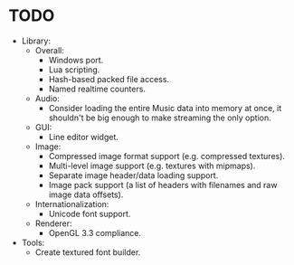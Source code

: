 # TODO
* Library:
	* Overall:
		- Windows port.
		- Lua scripting.
		- Hash-based packed file access.
		- Named realtime counters.
	* Audio:
		- Consider loading the entire Music data into memory at once, it shouldn't be big enough to make streaming the only option.
	* GUI:
		- Line editor widget.
	* Image:
		- Compressed image format support (e.g. compressed textures).
		- Multi-level image support (e.g. textures with mipmaps).
		- Separate image header/data loading support.
		- Image pack support (a list of headers with filenames and raw image data offsets).
	* Internationalization:
		- Unicode font support.
	* Renderer:
		- OpenGL 3.3 compliance.
* Tools:
	- Create textured font builder.
